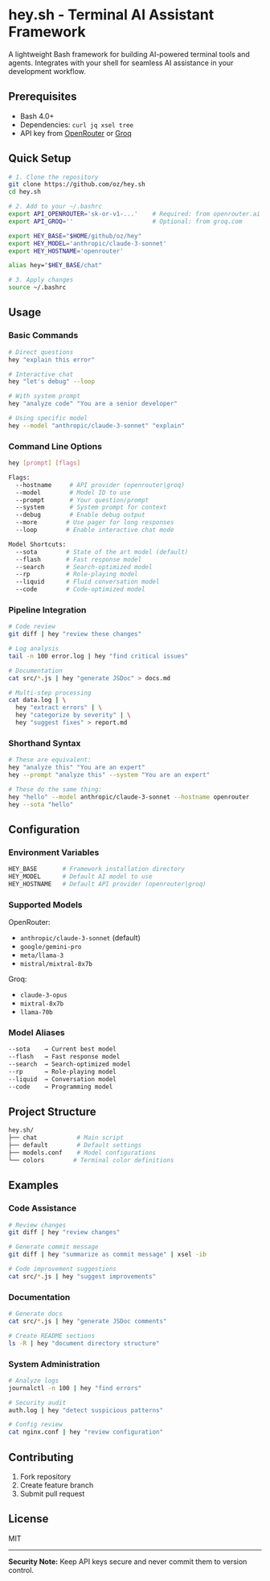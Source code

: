 # hey.sh - Terminal AI Assistant Framework

A lightweight Bash framework for building AI-powered terminal tools and agents. Integrates with your shell for seamless AI assistance in your development workflow.

## Prerequisites

- Bash 4.0+
- Dependencies: `curl jq xsel tree`
- API key from [OpenRouter](https://openrouter.ai) or [Groq](https://groq.com)

## Quick Setup

```bash
# 1. Clone the repository
git clone https://github.com/oz/hey.sh
cd hey.sh

# 2. Add to your ~/.bashrc
export API_OPENROUTER='sk-or-v1-...'    # Required: from openrouter.ai
export API_GROQ=''                      # Optional: from groq.com

export HEY_BASE="$HOME/github/oz/hey"
export HEY_MODEL='anthropic/claude-3-sonnet'
export HEY_HOSTNAME='openrouter'

alias hey="$HEY_BASE/chat"

# 3. Apply changes
source ~/.bashrc
```

## Usage

### Basic Commands

```bash
# Direct questions
hey "explain this error"

# Interactive chat
hey "let's debug" --loop

# With system prompt
hey "analyze code" "You are a senior developer"

# Using specific model
hey --model "anthropic/claude-3-sonnet" "explain"
```

### Command Line Options

```bash
hey [prompt] [flags]

Flags:
  --hostname     # API provider (openrouter|groq)
  --model        # Model ID to use
  --prompt       # Your question/prompt
  --system       # System prompt for context
  --debug        # Enable debug output
  --more        # Use pager for long responses
  --loop        # Enable interactive chat mode

Model Shortcuts:
  --sota        # State of the art model (default)
  --flash       # Fast response model
  --search      # Search-optimized model
  --rp          # Role-playing model
  --liquid      # Fluid conversation model
  --code        # Code-optimized model
```

### Pipeline Integration

```bash
# Code review
git diff | hey "review these changes"

# Log analysis
tail -n 100 error.log | hey "find critical issues"

# Documentation
cat src/*.js | hey "generate JSDoc" > docs.md

# Multi-step processing
cat data.log | \
  hey "extract errors" | \
  hey "categorize by severity" | \
  hey "suggest fixes" > report.md
```

### Shorthand Syntax

```bash
# These are equivalent:
hey "analyze this" "You are an expert"
hey --prompt "analyze this" --system "You are an expert"

# These do the same thing:
hey "hello" --model anthropic/claude-3-sonnet --hostname openrouter
hey --sota "hello"
```

## Configuration

### Environment Variables

```bash
HEY_BASE       # Framework installation directory
HEY_MODEL      # Default AI model to use
HEY_HOSTNAME   # Default API provider (openrouter|groq)
```

### Supported Models

OpenRouter:
- `anthropic/claude-3-sonnet` (default)
- `google/gemini-pro`
- `meta/llama-3`
- `mistral/mixtral-8x7b`

Groq:
- `claude-3-opus`
- `mixtral-8x7b`
- `llama-70b`

### Model Aliases

```bash
--sota    → Current best model
--flash   → Fast response model
--search  → Search-optimized model
--rp      → Role-playing model
--liquid  → Conversation model
--code    → Programming model
```

## Project Structure

```bash
hey.sh/
├── chat           # Main script
├── default        # Default settings
├── models.conf    # Model configurations
└── colors        # Terminal color definitions
```

## Examples

### Code Assistance

```bash
# Review changes
git diff | hey "review changes"

# Generate commit message
git diff | hey "summarize as commit message" | xsel -ib

# Code improvement suggestions
cat src/*.js | hey "suggest improvements"
```

### Documentation

```bash
# Generate docs
cat src/*.js | hey "generate JSDoc comments"

# Create README sections
ls -R | hey "document directory structure"
```

### System Administration

```bash
# Analyze logs
journalctl -n 100 | hey "find errors"

# Security audit
auth.log | hey "detect suspicious patterns"

# Config review
cat nginx.conf | hey "review configuration"
```

## Contributing

1. Fork repository
2. Create feature branch
3. Submit pull request

## License

MIT

---

**Security Note:** Keep API keys secure and never commit them to version control.
